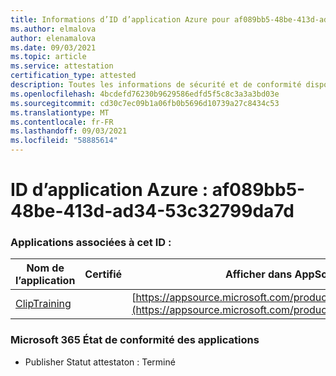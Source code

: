 ```yaml
---
title: Informations d’ID d’application Azure pour af089bb5-48be-413d-ad34-53c32799da7d
ms.author: elmalova
author: elenamalova
ms.date: 09/03/2021
ms.topic: article
ms.service: attestation
certification_type: attested
description: Toutes les informations de sécurité et de conformité disponibles pour af089bb5-48be-413d-ad34-53c32799da7d.
ms.openlocfilehash: 4bcdefd76230b9629586edfd5f5c8c3a3a3bd03e
ms.sourcegitcommit: cd30c7ec09b1a06fb0b5696d10739a27c8434c53
ms.translationtype: MT
ms.contentlocale: fr-FR
ms.lasthandoff: 09/03/2021
ms.locfileid: "58885614"
---
```

# <a name="azure-app-id-af089bb5-48be-413d-ad34-53c32799da7d"></a>ID d’application Azure : af089bb5-48be-413d-ad34-53c32799da7d


### <a name="apps-associated-with-this-id"></a>Applications associées à cet ID :
| **Nom de l’application** | **Certifié** | **Afficher dans AppSource** |
|--------------|---------------|-----------------------|
| [ClipTraining](https://docs.microsoft.com/microsoft-365-app-certification/forward/WA200001687) |  | [https://appsource.microsoft.com/product/office/WA200001687](https://appsource.microsoft.com/product/office/WA200001687) |

### <a name="microsoft-365-app-compliance-status"></a>Microsoft 365 État de conformité des applications
- Publisher Statut attestaton : Terminé
